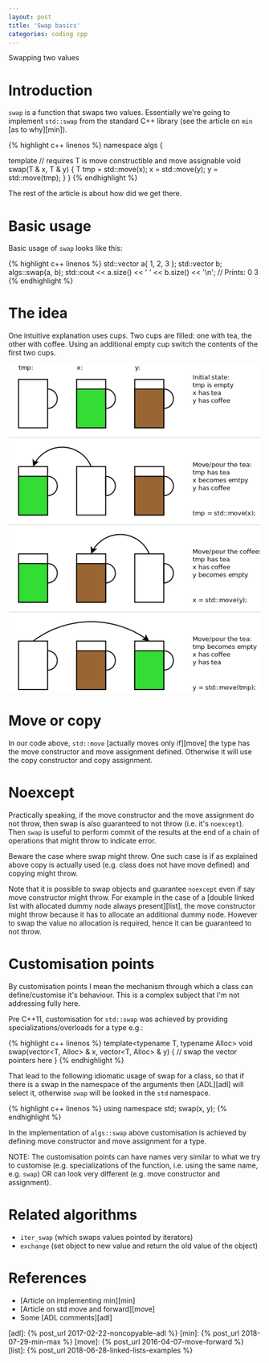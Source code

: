 ```yaml
---
layout: post
title: 'Swap basics'
categories: coding cpp
---
```


Swapping two values


# Introduction

`swap` is a function that swaps two values. Essentially we're going to
implement `std::swap` from the standard C++ library (see the article on `min`
[as to why][min]).

{% highlight c++ linenos %}
namespace algs {

  template<typename T>
  // requires T is move constructible and move assignable
  void swap(T & x, T & y) {
    T tmp = std::move(x);
    x = std::move(y);
    y = std::move(tmp);
  }
}
{% endhighlight %}

The rest of the article is about how did we get there.


# Basic usage

Basic usage of `swap` looks like this:

{% highlight c++ linenos %}
  std::vector<int> a{ 1, 2, 3 };
  std::vector<int> b;
  algs::swap(a, b);
  std::cout << a.size() << ' ' << b.size() << '\n';
  // Prints: 0 3
{% endhighlight %}


# The idea

One intuitive explanation uses cups. Two cups are filled: one with tea, the
other with coffee. Using an additional empty cup switch the contents of the
first two cups.

![Cups](/assets/2018-08-03-swap/01-cups.png)


# Move or copy

In our code above, `std::move` [actually moves only if][move] the type has the
move constructor and move assignment defined. Otherwise it will use the copy
constructor and copy assignment.


# Noexcept

Practically speaking, if the move constructor and the move assignment do not
throw, then swap is also guaranteed to not throw (i.e. it's `noexcept`). Then
`swap` is useful to perform commit of the results at the end of a chain of
operations that might throw to indicate error.

Beware the case where swap might throw. One such case is if as explained above
copy is actually used (e.g. class does not have move defined) and copying might
throw.

Note that it is possible to swap objects and guarantee `noexcept` even if say
move constructor might throw. For example in the case of a [double linked list
with allocated dummy node always present][list], the move constructor might
throw because it has to allocate an additional dummy node. However to swap the
value no allocation is required, hence it can be guaranteed to not throw.


# Customisation points

By customisation points I mean the mechanism through which a class can
define/customise it's behaviour. This is a complex subject that I'm not
addressing fully here.

Pre C++11, customisation for `std::swap` was achieved by providing
specializations/overloads for a type e.g.:

{% highlight c++ linenos %}
template<typename T, typename Alloc>
void swap(vector<T, Alloc> & x, vector<T, Alloc> & y) {
  // swap the vector pointers here
}
{% endhighlight %}

That lead to the following idiomatic usage of swap for a class, so that if
there is a swap in the namespace of the arguments then [ADL][adl] will select
it, otherwise `swap` will be looked in the `std` namespace.

{% highlight c++ linenos %}
  using namespace std;
  swap(x, y);
{% endhighlight %}

In the implementation of `algs::swap` above customisation is achieved by
defining move constructor and move assignment for a type.

NOTE: The customisation points can have names very similar to what we try to
customise (e.g. specializations of the function, i.e. using the same name, e.g.
`swap`) OR can look very different (e.g. move constructor and assignment).


# Related algorithms

- `iter_swap` (which swaps values pointed by iterators)
- `exchange` (set object to new value and return the old value of the object)


# References

- [Article on implementing min][min]
- [Article on std move and forward][move]
- Some [ADL comments][adl]


[adl]:  {% post_url 2017-02-22-noncopyable-adl %}
[min]:  {% post_url 2018-07-29-min-max %}
[move]: {% post_url 2016-04-07-move-forward %}
[list]: {% post_url 2018-06-28-linked-lists-examples %}
